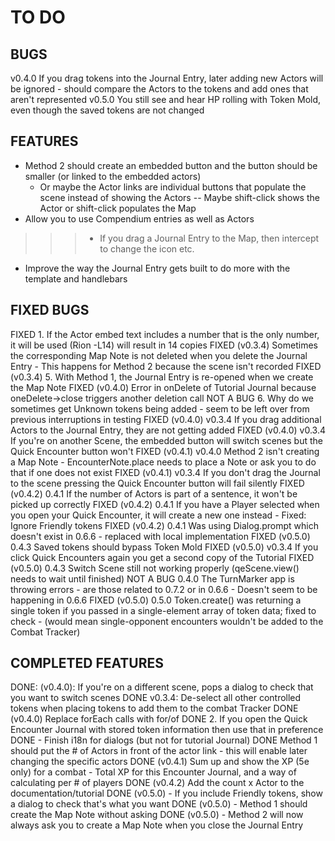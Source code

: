 # TO DO

## BUGS
v0.4.0 If you drag tokens into the Journal Entry, later adding new Actors will be ignored
        - should compare the Actors to the tokens and add ones that aren't represented
v0.5.0 You still see and hear HP rolling with Token Mold, even though the saved tokens are not changed        


## FEATURES

- Method 2 should create an embedded button and the button should be smaller (or linked to the embedded actors)
    - Or maybe the Actor links are individual buttons that populate the scene instead of showing the Actors
    -- Maybe shift-click shows the Actor or shift-click populates the Map
- Allow you to use Compendium entries as well as Actors
>>>- If you drag a Journal Entry to the Map, then intercept to change the icon etc.
- Improve the way the Journal Entry gets built to do more with the template and handlebars



## FIXED BUGS
FIXED 1. If the Actor embed text includes a number that is the only number, it will be used (Rion -L14) will result in 14 copies
FIXED (v0.3.4) Sometimes the corresponding Map Note is not deleted when you delete the Journal Entry
                - This happens for Method 2 because the scene isn't recorded
FIXED (v0.3.4) 5. With Method 1, the Journal Entry is re-opened when we create the Map Note
FIXED (v0.4.0) Error in onDelete of Tutorial Journal because oneDelete->close triggers another deletion call
NOT A BUG 6. Why do we sometimes get Unknown tokens being added - seem to be left over from previous interruptions in testing
FIXED (v0.4.0) v0.3.4 If you drag additional Actors to the Journal Entry, they are not getting added
FIXED (v0.4.0) v0.3.4 If you're on another Scene, the embedded button will switch scenes but the Quick Encounter button won't
FIXED (v0.4.1) v0.4.0 Method 2 isn't creating a Map Note - EncounterNote.place needs to place a Note or ask you to do that if one does not exist
FIXED (v0.4.1) v0.3.4 If you don't drag the Journal to the scene pressing the Quick Encounter button will fail silently
FIXED (v0.4.2) 0.4.1 If the number of Actors is part of a sentence, it won't be picked up correctly
FIXED (v0.4.2) 0.4.1 If you have a Player selected when you open your Quick Encounter, it will create a new one instead
            - Fixed: Ignore Friendly tokens
FIXED (v0.4.2) 0.4.1 Was using Dialog.prompt which doesn't exist in 0.6.6 - replaced with local implementation
FIXED (v0.5.0) 0.4.3 Saved tokens should bypass Token Mold
FIXED (v0.5.0) v0.3.4 If you click Quick Encounters again you get a second copy of the Tutorial
FIXED (v0.5.0) 0.4.3   Switch Scene still not working properly (qeScene.view() needs to wait until finished)
NOT A BUG  0.4.0   The TurnMarker app is throwing errors - are those related to 0.7.2 or in 0.6.6
        - Doesn't seem to be happening in 0.6.6
FIXED (v0.5.0) 0.5.0 Token.create() was returning a single token if you passed in a single-element array of token data; fixed to check
    - (would mean single-opponent encounters wouldn't be added to the Combat Tracker)


## COMPLETED FEATURES
DONE: (v0.4.0): If you're on a different scene, pops a dialog to check that you want to switch scenes
DONE v0.3.4: De-select all other controlled tokens when placing tokens to add them to the combat Tracker
DONE (v0.4.0) Replace forEach calls with for/of
DONE 2. If you open the Quick Encounter Journal with stored token information then use that in preference
DONE - Finish i18n for dialogs (but not for tutorial Journal)
DONE Method 1 should put the # of Actors in front of the actor link - this will enable later changing the specific actors
DONE (v0.4.1) Sum up and show the XP (5e only) for a combat - Total XP for this Encounter Journal, and a way of calculating per # of players
DONE (v0.4.2) Add the count x Actor to the documentation/tutorial
DONE (v0.5.0) - If you include Friendly tokens, show a dialog to check that's what you want
DONE (v0.5.0) - Method 1 should create the Map Note without asking
DONE (v0.5.0) - Method 2 will now always ask you to create a Map Note when you close the Journal Entry
